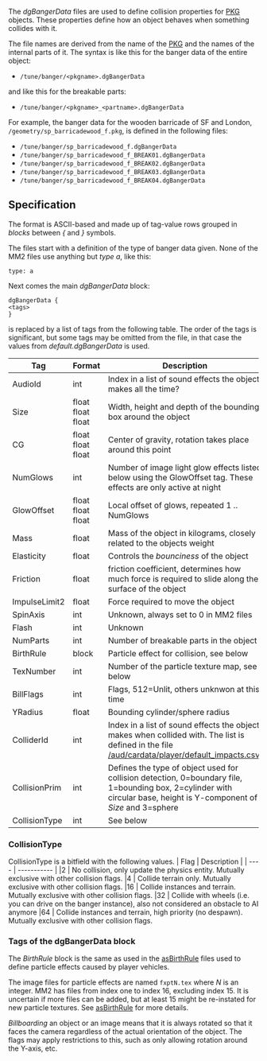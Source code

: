 The *dgBangerData* files are used to define collision properties for
[PKG](PKG.md) objects. These properties define how an object
behaves when something collides with it.

The file names are derived from the name of the [PKG](PKG.md)
and the names of the internal parts of it. The syntax is like this for
the banger data of the entire object:

* `/tune/banger/<pkgname>.dgBangerData`

and like this for the breakable parts:

* `/tune/banger/<pkgname>_<partname>.dgBangerData`

For example, the banger data for the wooden barricade of SF and London, `/geometry/sp_barricadewood_f.pkg`, is defined in the
following files:

* `/tune/banger/sp_barricadewood_f.dgBangerData`
* `/tune/banger/sp_barricadewood_f_BREAK01.dgBangerData`
* `/tune/banger/sp_barricadewood_f_BREAK02.dgBangerData`
* `/tune/banger/sp_barricadewood_f_BREAK03.dgBangerData`
* `/tune/banger/sp_barricadewood_f_BREAK04.dgBangerData`

## Specification

The format is ASCII-based and made up of tag-value rows grouped in
*blocks* between *{* and *}* symbols.

The files start with a definition of the type of banger data given. None
of the MM2 files use anything but *type a*, like this:

```
type: a
```

Next comes the main *dgBangerData* block:

```
dgBangerData {
<tags>
}
```

*<tags>* is replaced by a list of tags from the following table. The
order of the tags is significant, but some tags may be omitted from the
file, in that case the values from *default.dgBangerData* is used.

| Tag           | Format            | Description                                                                                                                                                                       |
| ------------- | ----------------- | --------------------------------------------------------------------------------------------------------------------------------------------------------------------------------- |
| AudioId       | int               | Index in a list of sound effects the object makes all the time?                                                                                                                   |
| Size          | float float float | Width, height and depth of the bounding box around the object                                                                                                                     |
| CG            | float float float | Center of gravity, rotation takes place around this point                                                                                                                         |
| NumGlows      | int               | Number of image light glow effects listed below using the GlowOffset tag. These effects are only active at night                                                                  |
| GlowOffset    | float float float | Local offset of glows, repeated 1 .. NumGlows                                                                                                                                  |
| Mass          | float             | Mass of the object in kilograms, closely related to the objects weight                                                                                                            |
| Elasticity    | float             | Controls the *bounciness* of the object                                                                                                                                           |
| Friction      | float             | friction coefficient, determines how much force is required to slide along the surface of the object                                                                              |
| ImpulseLimit2 | float             | Force required to move the object                                                                                                                                                 |
| SpinAxis      | int               | Unknown, always set to 0 in MM2 files                                                                                                                                             |
| Flash         | int               | Unknown                                                                                                                                                                           |
| NumParts      | int               | Number of breakable parts in the object                                                                                                                                           |
| BirthRule     | block             | Particle effect for collision, see below                                                                                                                                          |
| TexNumber     | int               | Number of the particle texture map, see below                                                                                                                                     |
| BillFlags     | int               | Flags, 512=Unlit, others unknwon at this time                                                     |
| YRadius       | float             | Bounding cylinder/sphere radius                                                                                                                                                   |
| ColliderId    | int               | Index in a list of sound effects the object makes when collided with. The list is defined in the file [/aud/cardata/player/default_impacts.csv](default_impacts.csv "wikilink"). |
| CollisionPrim | int               | Defines the type of object used for collision detection, 0=boundary file, 1=bounding box, 2=cylinder with circular base, height is Y-component of *Size* and 3=sphere             |
| CollisionType | int               | See below                                                                                                                                                                        |

### CollisionType
CollisionType is a bitfield with the following values.
| Flag | Description |
| ---- | ----------- |
|2     | No collision, only update the physics entity. Mutually exclusive with other collision flags.
|4     | Collide terrain only. Mutually exclusive with other collision flags.
|16    | Collide instances and terrain. Mutually exclusive with other collision flags.
|32   | Collide with wheels (i.e. you can drive on the banger instance), also not considered an obstacle to AI anymore
|64    | Collide instances and terrain, high priority (no despawn). Mutually exclusive with other collision flags.

### Tags of the dgBangerData block

The *BirthRule* block is the same as used in the
[asBirthRule](asBirthRule.md) files used to define particle
effects caused by player vehicles.

The image files for particle effects are named `fxptN.tex` where *N* is
an integer. MM2 has files from index one to index 16, excluding index
15. It is uncertain if more files can be added, but at least 15 might
be re-instated for new particle textures. See
[asBirthRule](asBirthRule.md) for more details.

*Billboarding* an object or an image means that it is always rotated so
that it faces the camera regardless of the actual orientation of the
object. The flags may apply restrictions to this, such as only allowing
rotation around the Y-axis, etc.
